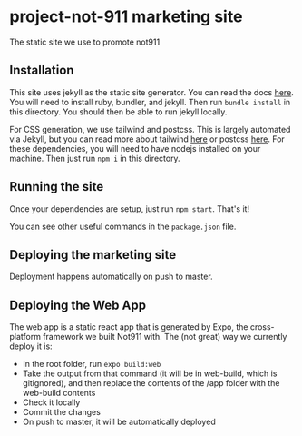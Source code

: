 # project-not-911 marketing site
The static site we use to promote not911

## Installation
This site uses jekyll as the static site generator. You can read the docs [here](https://jekyllrb.com/docs/). You will need to install ruby, bundler, and jekyll. Then run `bundle install` in this directory. You should then be able to run jekyll locally.

For CSS generation, we use tailwind and postcss. This is largely automated via Jekyll, but you can read more about tailwind [here](https://tailwindcss.com/) or postcss [here](https://postcss.org/). For these dependencies, you will need to have nodejs installed on your machine. Then just run `npm i` in this directory.

## Running the site
Once your dependencies are setup, just run `npm start`. That's it!

You can see other useful commands in the `package.json` file.

## Deploying the marketing site
Deployment happens automatically on push to master.

## Deploying the Web App
The web app is a static react app that is generated by Expo, the cross-platform framework we built Not911 with. The (not great) way we currently deploy it is:
- In the root folder, run `expo build:web`
- Take the output from that command (it will be in web-build, which is gitignored), and then replace the contents of the /app folder with the web-build contents
- Check it locally
- Commit the changes
- On push to master, it will be automatically deployed


